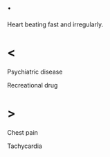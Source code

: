 # .

Heart beating fast and irregularly.

# <

Psychiatric disease

Recreational drug

# >

Chest pain

Tachycardia
